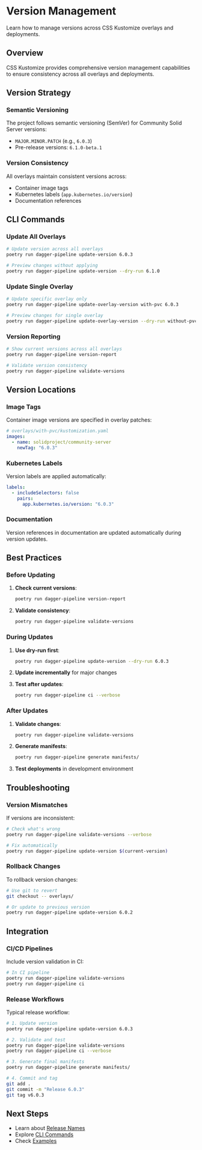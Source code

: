 # Version Management

Learn how to manage versions across CSS Kustomize overlays and deployments.

## Overview

CSS Kustomize provides comprehensive version management capabilities to ensure consistency across all overlays and deployments.

## Version Strategy

### Semantic Versioning

The project follows semantic versioning (SemVer) for Community Solid Server versions:

- `MAJOR.MINOR.PATCH` (e.g., `6.0.3`)
- Pre-release versions: `6.1.0-beta.1`

### Version Consistency

All overlays maintain consistent versions across:

- Container image tags
- Kubernetes labels (`app.kubernetes.io/version`)
- Documentation references

## CLI Commands

### Update All Overlays

```bash
# Update version across all overlays
poetry run dagger-pipeline update-version 6.0.3

# Preview changes without applying
poetry run dagger-pipeline update-version --dry-run 6.1.0
```

### Update Single Overlay

```bash
# Update specific overlay only
poetry run dagger-pipeline update-overlay-version with-pvc 6.0.3

# Preview changes for single overlay
poetry run dagger-pipeline update-overlay-version --dry-run without-pvc 6.1.0
```

### Version Reporting

```bash
# Show current versions across all overlays
poetry run dagger-pipeline version-report

# Validate version consistency
poetry run dagger-pipeline validate-versions
```

## Version Locations

### Image Tags

Container image versions are specified in overlay patches:

```yaml
# overlays/with-pvc/kustomization.yaml
images:
  - name: solidproject/community-server
    newTag: "6.0.3"
```

### Kubernetes Labels

Version labels are applied automatically:

```yaml
labels:
  - includeSelectors: false
    pairs:
      app.kubernetes.io/version: "6.0.3"
```

### Documentation

Version references in documentation are updated automatically during version updates.

## Best Practices

### Before Updating

1. **Check current versions**:

   ```bash
   poetry run dagger-pipeline version-report
   ```

1. **Validate consistency**:

   ```bash
   poetry run dagger-pipeline validate-versions
   ```

### During Updates

1. **Use dry-run first**:

   ```bash
   poetry run dagger-pipeline update-version --dry-run 6.0.3
   ```

1. **Update incrementally** for major changes

1. **Test after updates**:

   ```bash
   poetry run dagger-pipeline ci --verbose
   ```

### After Updates

1. **Validate changes**:

   ```bash
   poetry run dagger-pipeline validate-versions
   ```

1. **Generate manifests**:

   ```bash
   poetry run dagger-pipeline generate manifests/
   ```

1. **Test deployments** in development environment

## Troubleshooting

### Version Mismatches

If versions are inconsistent:

```bash
# Check what's wrong
poetry run dagger-pipeline validate-versions --verbose

# Fix automatically
poetry run dagger-pipeline update-version $(current-version)
```

### Rollback Changes

To rollback version changes:

```bash
# Use git to revert
git checkout -- overlays/

# Or update to previous version
poetry run dagger-pipeline update-version 6.0.2
```

## Integration

### CI/CD Pipelines

Include version validation in CI:

```bash
# In CI pipeline
poetry run dagger-pipeline validate-versions
poetry run dagger-pipeline ci
```

### Release Workflows

Typical release workflow:

```bash
# 1. Update version
poetry run dagger-pipeline update-version 6.0.3

# 2. Validate and test
poetry run dagger-pipeline validate-versions
poetry run dagger-pipeline ci --verbose

# 3. Generate final manifests
poetry run dagger-pipeline generate manifests/

# 4. Commit and tag
git add .
git commit -m "Release 6.0.3"
git tag v6.0.3
```

## Next Steps

- Learn about [Release Names](release-names.md)
- Explore [CLI Commands](cli-commands.md)
- Check [Examples](../examples/basic-usage.md)
